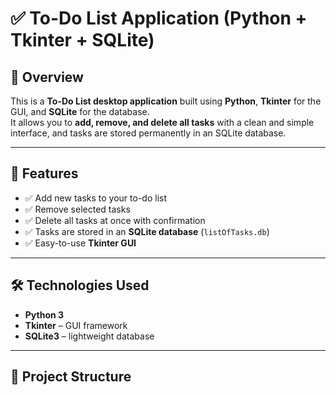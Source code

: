 # ✅ To-Do List Application (Python + Tkinter + SQLite)

## 📌 Overview
This is a **To-Do List desktop application** built using **Python**, **Tkinter** for the GUI, and **SQLite** for the database.  
It allows you to **add, remove, and delete all tasks** with a clean and simple interface, and tasks are stored permanently in an SQLite database.

---

## 🚀 Features
- ✅ Add new tasks to your to-do list
- ✅ Remove selected tasks
- ✅ Delete all tasks at once with confirmation
- ✅ Tasks are stored in an **SQLite database** (`listOfTasks.db`)
- ✅ Easy-to-use **Tkinter GUI**

---

## 🛠️ Technologies Used
- **Python 3**
- **Tkinter** – GUI framework
- **SQLite3** – lightweight database

---

## 📂 Project Structure
